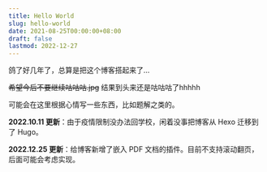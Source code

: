 ```yaml
---
title: Hello World
slug: hello-world
date: 2021-08-25T00:00:00+08:00
draft: false
lastmod: 2022-12-27
---
```


鸽了好几年了，总算是把这个博客搭起来了…

~~希望今后不要继续咕咕咕.jpg~~ 结果到头来还是咕咕咕了hhhhh

可能会在这里根据心情写一些东西，比如题解之类的。

**2022.10.11 更新**：由于疫情限制没办法回学校，闲着没事把博客从 Hexo 迁移到了 Hugo。

**2022.12.25 更新**：给博客新增了嵌入 PDF 文档的插件。目前不支持滚动翻页，后面可能会考虑实现。